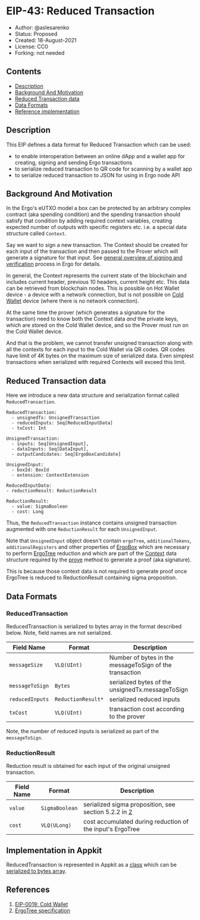 # EIP-43: Reduced Transaction 

* Author: @aslesarenko
* Status: Proposed
* Created: 18-August-2021
* License: CC0
* Forking: not needed

## Contents
- [Description](#description)
- [Background And Motivation](#background-and-motivation)
- [Reduced Transaction data](#reduced-transaction-data)
- [Data Formats](#data-formats)
- [Reference implementation](#implementation-in-appkit)

## Description
This EIP defines a data format for Reduced Transaction which can be used:
- to enable interoperation between an online dApp and a wallet app for creating, signing and sending Ergo transactions
- to serialize reduced transaction to QR code for scanning by a wallet app
- to serialize reduced transaction to JSON for using in Ergo node API

## Background And Motivation

In the Ergo's eUTXO model a box can be protected by an arbitrary complex
contract (aka spending condition) and the spending transaction should satisfy
that condition by adding required context variables, creating expected number of
outputs with specific registers etc. i.e. a special data structure called
`Context`. 

Say we want to sign a new transaction. The Context should be created for each input of the
transaction and then passed to the Prover which will generate a signature for that input.
See [general overview of signing and
verification](https://github.com/ScorexFoundation/sigmastate-interpreter#sigma-language-background)
process in Ergo for details.

In general, the Context represents the current state of the blockchain and includes
current header, previous 10 headers, current height etc. This data can be retrieved from
blockchain nodes. This is possible on Hot Wallet device - a device with a network
connection, but is not possible on [Cold Wallet](eip-0019.md) device (where there is no
network connection).

At the same time the prover (which generates a signature for the transaction) need to know
both the Context data _and_ the private keys, which are stored on the Cold Wallet device,
and so the Prover must run on the Cold Wallet device.

And that is the problem, we cannot transfer unsigned transaction along with all the
contexts for each input to the Cold Wallet via QR codes. QR codes have limit of 4K bytes
on the maximum size of serialized data. Even simplest transactions when serialized with
required Contexts will exceed this limit.

## Reduced Transaction data

Here we introduce a new data structure and serialization format called
`ReducedTransaction`.

```
ReducedTransaction:
  - unsignedTx: UnsignedTransaction
  - reducedInputs: Seq[ReducedInputData]
  - txCost: Int

UnsignedTransaction:
  - inputs: Seq[UnsignedInput],
  - dataInputs: Seq[DataInput],
  - outputCandidates: Seq[ErgoBoxCandidate]

UnsignedInput:
  - boxId: BoxId
  - extension: ContextExtension

ReducedInputData:
- reductionResult: ReductionResult

ReductionResult:
  - value: SigmaBoolean
  - cost: Long
```

Thus, the `ReducedTransaction` instance contains unsigned transaction augmented with
one `ReductionResult` for each `UnsignedInput`.

Note that `UnsignedInput` object doesn't contain `ergoTree`, `additionalTokens`,
`additionalRegisters` and other properties of
[ErgoBox](https://github.com/ScorexFoundation/sigmastate-interpreter/blob/4533b6a7ae86ada20f3136c70a67a920ae7c43e1/sigmastate/src/main/scala/org/ergoplatform/ErgoBox.scala#L51)
which are necessary to perform
[ErgoTree](https://github.com/ScorexFoundation/sigmastate-interpreter/blob/1a1b003bc30e490d8b5af30e7670227e54e682c2/sigmastate/src/main/scala/sigmastate/Values.scala#L1014)
reduction and which are part of the
[Context](https://github.com/ScorexFoundation/sigmastate-interpreter/blob/e5127f6743db824f7280881cd5c4ecd336075e2f/sigmastate/src/main/scala/org/ergoplatform/ErgoLikeContext.scala#L51)
data structure required by the
[prove](https://github.com/ScorexFoundation/sigmastate-interpreter/blob/f24833d8d4572d77e4a93e5b69360335cb2d7dc1/sigmastate/src/main/scala/sigmastate/interpreter/ProverInterpreter.scala#L104)
method to generate a proof (aka signature).

This is because those context data is not required to generate proof
once ErgoTree is reduced to ReductionResult containing sigma proposition.

## Data Formats

### ReducedTransaction

ReducedTransaction is serialized to bytes array in the format described below. Note, field
names are not serialized.

| Field Name      | Format              | Description                                       |
|-----------------|---------------------|---------------------------------------------------|
| `messageSize`   | `VLQ(UInt)`         | Number of bytes in the messageToSign of the transaction |
| `messageToSign` | `Bytes`             | serialized bytes of the unsignedTx.messageToSign  |
| `reducedInputs` | `ReductionResult*` | serialized reduced inputs                         |
| `txCost`        | `VLQ(UInt)`        | transaction cost according to the prover          |

Note, the number of reduced inputs is serialized as part of the `messageToSign`.

### ReductionResult

Reduction result is obtained for each input of the original unsigned transaction.

| Field Name | Format         | Description                                                         |
|------------|----------------|---------------------------------------------------------------------|
| `value`    | `SigmaBoolean` | serialized sigma proposition, see section 5.2.2 in [2](#references) |
| `cost`     | `VLQ(ULong)`   | cost accumulated during reduction of the input's ErgoTree           |

## Implementation in Appkit

ReducedTransaction is represented in Appkit as a
[class](https://github.com/ergoplatform/ergo-appkit/blob/1d7503595eab13f8762efa36c426ad61dbfd58ce/lib-impl/src/main/java/org/ergoplatform/appkit/impl/ReducedTransactionImpl.java)
which can be [serialized to bytes array](https://github.com/ergoplatform/ergo-appkit/blob/8478da6373e7b8138bcda30bbbaafc0f0fe22da6/common/src/main/java/org/ergoplatform/appkit/AppkitProvingInterpreter.scala#L332).

## References

1. [EIP-0019: Cold Wallet](eip-0019.md)
2. [ErgoTree specification](https://ergoplatform.org/docs/ErgoTree.pdf)